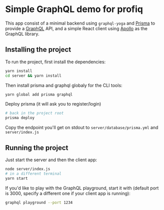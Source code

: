 # Simple GraphQL demo for profiq

This app consist of a minimal backend using `graphql-yoga` and [Prisma](https://www.prisma.io/) to provide a [GraphQL](https://graphql.org/) API, and a simple React client using [Apollo](https://www.apollographql.com/) as the GraphQL library.

## Installing the project
To run the project, first install the dependencies:
```bash
yarn install
cd server && yarn install
```
Then install prisma and graphql globaly for the CLI tools:
```bash
yarn global add prisma graphql
```
Deploy prisma (it will ask you to register/login)
```bash
# back in the project root
prisma deploy
```
Copy the endpoint you'll get on stdout to `server/database/prisma.yml` and `server/index.js`

## Running the project
Just start the server and then the client app:
```bash
node server/index.js
# in a different terminal
yarn start
```
If you'd like to play with the GraphQL playground, start it with (default port is 3000, specify a different one if your client app is running):
```bash
graphql playground --port 1234
```